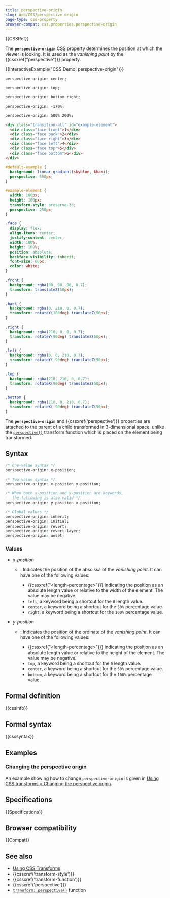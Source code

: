 ```yaml
---
title: perspective-origin
slug: Web/CSS/perspective-origin
page-type: css-property
browser-compat: css.properties.perspective-origin
---
```


{{CSSRef}}

The **`perspective-origin`** [CSS](/en-US/docs/Web/CSS) property determines the position at which the viewer is looking. It is used as the _vanishing point_ by the {{cssxref("perspective")}} property.

{{InteractiveExample("CSS Demo: perspective-origin")}}

```css interactive-example-choice
perspective-origin: center;
```

```css interactive-example-choice
perspective-origin: top;
```

```css interactive-example-choice
perspective-origin: bottom right;
```

```css interactive-example-choice
perspective-origin: -170%;
```

```css interactive-example-choice
perspective-origin: 500% 200%;
```

```html interactive-example
<div class="transition-all" id="example-element">
  <div class="face front">1</div>
  <div class="face back">2</div>
  <div class="face right">3</div>
  <div class="face left">4</div>
  <div class="face top">5</div>
  <div class="face bottom">6</div>
</div>
```

```css interactive-example
#default-example {
  background: linear-gradient(skyblue, khaki);
  perspective: 550px;
}

#example-element {
  width: 100px;
  height: 100px;
  transform-style: preserve-3d;
  perspective: 250px;
}

.face {
  display: flex;
  align-items: center;
  justify-content: center;
  width: 100%;
  height: 100%;
  position: absolute;
  backface-visibility: inherit;
  font-size: 60px;
  color: white;
}

.front {
  background: rgba(90, 90, 90, 0.7);
  transform: translateZ(50px);
}

.back {
  background: rgba(0, 210, 0, 0.7);
  transform: rotateY(180deg) translateZ(50px);
}

.right {
  background: rgba(210, 0, 0, 0.7);
  transform: rotateY(90deg) translateZ(50px);
}

.left {
  background: rgba(0, 0, 210, 0.7);
  transform: rotateY(-90deg) translateZ(50px);
}

.top {
  background: rgba(210, 210, 0, 0.7);
  transform: rotateX(90deg) translateZ(50px);
}

.bottom {
  background: rgba(210, 0, 210, 0.7);
  transform: rotateX(-90deg) translateZ(50px);
}
```

The **`perspective-origin`** and {{cssxref('perspective')}} properties are attached to the parent of a child transformed in 3-dimensional space, unlike the [`perspective()`](/en-US/docs/Web/CSS/transform-function/perspective) transform function which is placed on the element being transformed.

## Syntax

```css
/* One-value syntax */
perspective-origin: x-position;

/* Two-value syntax */
perspective-origin: x-position y-position;

/* When both x-position and y-position are keywords,
   the following is also valid */
perspective-origin: y-position x-position;

/* Global values */
perspective-origin: inherit;
perspective-origin: initial;
perspective-origin: revert;
perspective-origin: revert-layer;
perspective-origin: unset;
```

### Values

- _x-position_

  - : Indicates the position of the abscissa of the _vanishing point_. It can have one of the following values:

    - {{cssxref("&lt;length-percentage&gt;")}} indicating the position as an absolute length value or relative to the width of the element. The value may be negative.
    - `left`, a keyword being a shortcut for the `0` length value.
    - `center`, a keyword being a shortcut for the `50%` percentage value.
    - `right`, a keyword being a shortcut for the `100%` percentage value.

- _y-position_

  - : Indicates the position of the ordinate of the _vanishing point_. It can have one of the following values:

    - {{cssxref("&lt;length-percentage&gt;")}} indicating the position as an absolute length value or relative to the height of the element. The value may be negative.
    - `top`, a keyword being a shortcut for the `0` length value.
    - `center`, a keyword being a shortcut for the `50%` percentage value.
    - `bottom`, a keyword being a shortcut for the `100%` percentage value.

## Formal definition

{{cssinfo}}

## Formal syntax

{{csssyntax}}

## Examples

### Changing the perspective origin

An example showing how to change `perspective-origin` is given in [Using CSS transforms > Changing the perspective origin](/en-US/docs/Web/CSS/CSS_transforms/Using_CSS_transforms#changing_the_perspective_origin).

## Specifications

{{Specifications}}

## Browser compatibility

{{Compat}}

## See also

- [Using CSS Transforms](/en-US/docs/Web/CSS/CSS_transforms/Using_CSS_transforms)
- {{cssxref('transform-style')}}
- {{cssxref('transform-function')}}
- {{cssxref('perspective')}}
- [`transform: perspective()`](/en-US/docs/Web/CSS/transform-function/perspective) function
